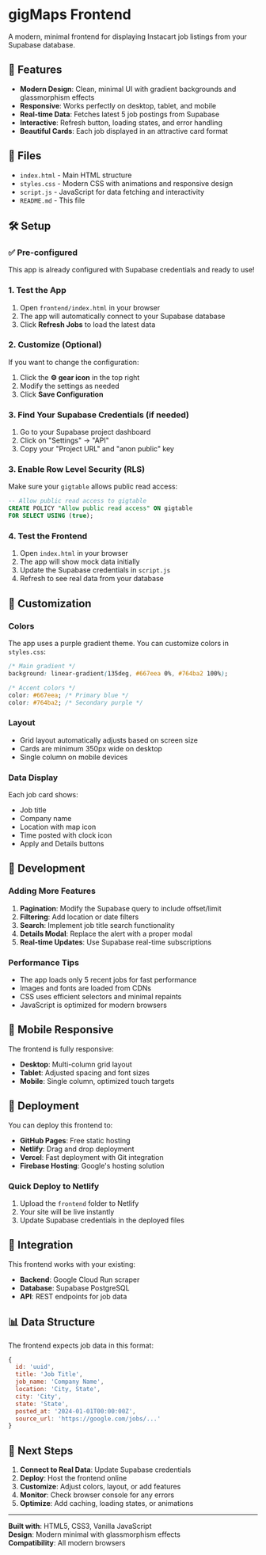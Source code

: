 # gigMaps Frontend

A modern, minimal frontend for displaying Instacart job listings from your Supabase database.

## 🚀 Features

- **Modern Design**: Clean, minimal UI with gradient backgrounds and glassmorphism effects
- **Responsive**: Works perfectly on desktop, tablet, and mobile
- **Real-time Data**: Fetches latest 5 job postings from Supabase
- **Interactive**: Refresh button, loading states, and error handling
- **Beautiful Cards**: Each job displayed in an attractive card format

## 📁 Files

- `index.html` - Main HTML structure
- `styles.css` - Modern CSS with animations and responsive design
- `script.js` - JavaScript for data fetching and interactivity
- `README.md` - This file

## 🛠️ Setup

### ✅ Pre-configured

This app is already configured with Supabase credentials and ready to use!

### 1. Test the App

1. Open `frontend/index.html` in your browser
2. The app will automatically connect to your Supabase database
3. Click **Refresh Jobs** to load the latest data

### 2. Customize (Optional)

If you want to change the configuration:
1. Click the **⚙️ gear icon** in the top right
2. Modify the settings as needed
3. Click **Save Configuration**

### 3. Find Your Supabase Credentials (if needed)

1. Go to your Supabase project dashboard
2. Click on "Settings" → "API"
3. Copy your "Project URL" and "anon public" key

### 3. Enable Row Level Security (RLS)

Make sure your `gigtable` allows public read access:

```sql
-- Allow public read access to gigtable
CREATE POLICY "Allow public read access" ON gigtable
FOR SELECT USING (true);
```

### 4. Test the Frontend

1. Open `index.html` in your browser
2. The app will show mock data initially
3. Update the Supabase credentials in `script.js`
4. Refresh to see real data from your database

## 🎨 Customization

### Colors
The app uses a purple gradient theme. You can customize colors in `styles.css`:

```css
/* Main gradient */
background: linear-gradient(135deg, #667eea 0%, #764ba2 100%);

/* Accent colors */
color: #667eea; /* Primary blue */
color: #764ba2; /* Secondary purple */
```

### Layout
- Grid layout automatically adjusts based on screen size
- Cards are minimum 350px wide on desktop
- Single column on mobile devices

### Data Display
Each job card shows:
- Job title
- Company name
- Location with map icon
- Time posted with clock icon
- Apply and Details buttons

## 🔧 Development

### Adding More Features

1. **Pagination**: Modify the Supabase query to include offset/limit
2. **Filtering**: Add location or date filters
3. **Search**: Implement job title search functionality
4. **Details Modal**: Replace the alert with a proper modal
5. **Real-time Updates**: Use Supabase real-time subscriptions

### Performance Tips

- The app loads only 5 recent jobs for fast performance
- Images and fonts are loaded from CDNs
- CSS uses efficient selectors and minimal repaints
- JavaScript is optimized for modern browsers

## 📱 Mobile Responsive

The frontend is fully responsive:
- **Desktop**: Multi-column grid layout
- **Tablet**: Adjusted spacing and font sizes
- **Mobile**: Single column, optimized touch targets

## 🚀 Deployment

You can deploy this frontend to:
- **GitHub Pages**: Free static hosting
- **Netlify**: Drag and drop deployment
- **Vercel**: Fast deployment with Git integration
- **Firebase Hosting**: Google's hosting solution

### Quick Deploy to Netlify

1. Upload the `frontend` folder to Netlify
2. Your site will be live instantly
3. Update Supabase credentials in the deployed files

## 🔗 Integration

This frontend works with your existing:
- **Backend**: Google Cloud Run scraper
- **Database**: Supabase PostgreSQL
- **API**: REST endpoints for job data

## 📊 Data Structure

The frontend expects job data in this format:

```javascript
{
  id: 'uuid',
  title: 'Job Title',
  job_name: 'Company Name',
  location: 'City, State',
  city: 'City',
  state: 'State',
  posted_at: '2024-01-01T00:00:00Z',
  source_url: 'https://google.com/jobs/...'
}
```

## 🎯 Next Steps

1. **Connect to Real Data**: Update Supabase credentials
2. **Deploy**: Host the frontend online
3. **Customize**: Adjust colors, layout, or add features
4. **Monitor**: Check browser console for any errors
5. **Optimize**: Add caching, loading states, or animations

---

**Built with**: HTML5, CSS3, Vanilla JavaScript  
**Design**: Modern minimal with glassmorphism effects  
**Compatibility**: All modern browsers 